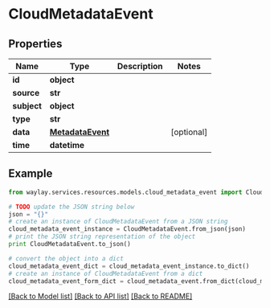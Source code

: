 # CloudMetadataEvent


## Properties

Name | Type | Description | Notes
------------ | ------------- | ------------- | -------------
**id** | **object** |  | 
**source** | **str** |  | 
**subject** | **object** |  | 
**type** | **str** |  | 
**data** | [**MetadataEvent**](MetadataEvent.md) |  | [optional] 
**time** | **datetime** |  | 

## Example

```python
from waylay.services.resources.models.cloud_metadata_event import CloudMetadataEvent

# TODO update the JSON string below
json = "{}"
# create an instance of CloudMetadataEvent from a JSON string
cloud_metadata_event_instance = CloudMetadataEvent.from_json(json)
# print the JSON string representation of the object
print CloudMetadataEvent.to_json()

# convert the object into a dict
cloud_metadata_event_dict = cloud_metadata_event_instance.to_dict()
# create an instance of CloudMetadataEvent from a dict
cloud_metadata_event_form_dict = cloud_metadata_event.from_dict(cloud_metadata_event_dict)
```
[[Back to Model list]](../README.md#documentation-for-models) [[Back to API list]](../README.md#documentation-for-api-endpoints) [[Back to README]](../README.md)


